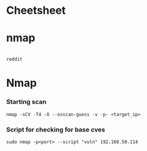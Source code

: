# Cheetsheet

# nmap  


```

reddit

```























# Nmap 

### Starting scan 
```
nmap -sCV -T4 -O --osscan-guess -v -p- <target_ip>

```

### Script for checking for base cves

```
sudo nmap -p<port> --script "vuln" 192.168.50.114
```












































